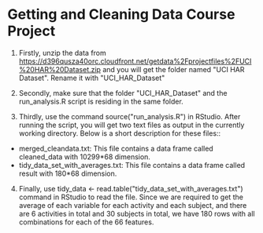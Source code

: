 Getting and Cleaning Data Course Project
========================================

1. Firstly, unzip the data from https://d396qusza40orc.cloudfront.net/getdata%2Fprojectfiles%2FUCI%20HAR%20Dataset.zip and you will get the folder named "UCI HAR Dataset". Rename it with "UCI_HAR_Dataset"

2. Secondly, make sure that the folder "UCI_HAR_Dataset" and the run_analysis.R script is residing in the same folder.

3. Thirdly, use the command source("run_analysis.R") in RStudio. After running the script, you will get two text files as output in the currently working directory. Below is a short description for these files::

  * merged_cleandata.txt: This file contains a data frame called cleaned_data with 10299*68 dimension.
  * tidy_data_set_with_averages.txt: This file contains a data frame called result with 180*68 dimension.
  
4. Finally, use tidy_data <- read.table("tidy_data_set_with_averages.txt") command in RStudio to read the file. Since we are required to get the average of each variable for each activity and each subject, and there are 6 activities in total and 30 subjects in total, we have 180 rows with all combinations for each of the 66 features. 